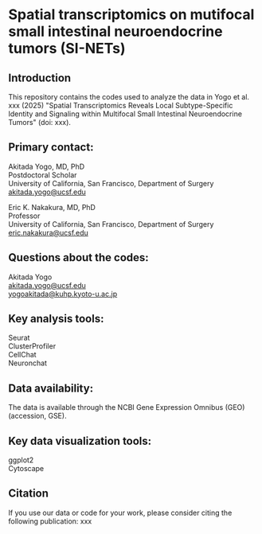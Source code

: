 # Spatial transcriptomics on mutifocal small intestinal neuroendocrine tumors (SI-NETs)

## Introduction
This repository contains the codes used to analyze the data in Yogo et al. xxx (2025) "Spatial Transcriptomics Reveals Local Subtype-Specific Identity and Signaling within Multifocal Small Intestinal Neuroendocrine Tumors" (doi: xxx).

## Primary contact:
Akitada Yogo, MD, PhD  
Postdoctoral Scholar  
University of California, San Francisco, Department of Surgery  
akitada.yogo@ucsf.edu  

Eric K. Nakakura, MD, PhD  
Professor  
University of California, San Francisco, Department of Surgery  
eric.nakakura@ucsf.edu  

## Questions about the codes:
Akitada Yogo  
akitada.yogo@ucsf.edu  
yogoakitada@kuhp.kyoto-u.ac.jp

## Key analysis tools:
Seurat  
ClusterProfiler  
CellChat  
Neuronchat  

## Data availability:
The data is available through the NCBI Gene Expression Omnibus (GEO) (accession, GSE).

## Key data visualization tools:
ggplot2  
Cytoscape  


## Citation
If you use our data or code for your work, please consider citing the following publication:
xxx
